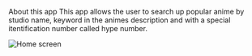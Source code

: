 About this app
This app allows the user to search up popular anime by studio name, keyword in the animes description and 
with a special itentification number called hype number.

![Home screen](/images/firstimage.png)